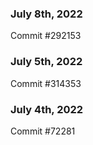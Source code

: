 ### July 8th, 2022

Commit #292153

### July 5th, 2022

Commit #314353


### July 4th, 2022

Commit #72281
